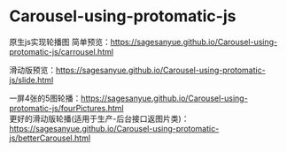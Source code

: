 # Carousel-using-protomatic-js
原生js实现轮播图
简单预览：https://sagesanyue.github.io/Carousel-using-protomatic-js/carrousel.html  

滑动版预览：https://sagesanyue.github.io/Carousel-using-protomatic-js/slide.html  


一屏4张的5图轮播：https://sagesanyue.github.io/Carousel-using-protomatic-js/fourPictures.html  
更好的滑动版轮播(适用于生产-后台接口返图片类)：https://sagesanyue.github.io/Carousel-using-protomatic-js/betterCarousel.html 
